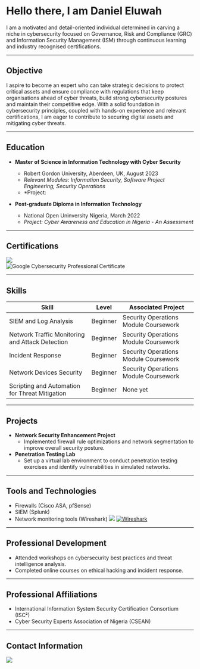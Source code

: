 # Hello there, I am Daniel Eluwah
I am a motivated and detail-oriented individual determined in carving a niche in cybersecurity focused on Governance, Risk and Compliance (GRC) and Information Security Management (ISM) through continuous learning and industry recognised certifications.

---
## Objective

I aspire to become an expert who can take strategic decisions to protect critical assets and ensure compliance with regulations that keep organisations ahead of cyber threats, build strong cybersecurity postures and maintain their competitive edge. With a solid foundation in cybersecurity principles, coupled with hands-on experience and relevant certifications, I am eager to contribute to securing digital assets and mitigating cyber threats.

---
## Education
- **Master of Science in Information Technology with Cyber Security**
  - Robert Gordon University, Aberdeen, UK, August 2023
  - *Relevant Modules: Information Security, Software Project Engineering, Security Operations*
  - *Project: 

- **Post-graduate Diploma in Information Technology**
  - National Open Uninversity Nigeria, March 2022
  - *Project: Cyber Awareness and Education in Nigeria - An Assessment*

---
## Certifications
<a href="https://credly.com/badges/f342dbac-7847-4a95-86e8-f70e7e5095fb/linked_in_profile"><img src="https://img.shields.io/badge/ISC%C2%B2_-Certified in Cybersecurity (CC)-006400?style=flat-square&logo=ISC%C2%B2&logoColor=white&labelColor=4285F4" /></a><br>
![Google Cybersecurity Professional Certificate](https://img.shields.io/badge/_-Google_Cybersecurity_Professional_Certificate-FF0000?style=flat-square&logo=google&logoColor=white&labelColor=4285F4)

---
## Skills
  
| Skill                                         | Level     | Associated Project  |
|-----------------------------------------------|-----------|---------------------|
| SIEM and Log Analysis                         | Beginner  | Security Operations Module Coursework|
| Network Traffic Monitoring and Attack Detection | Beginner| Security Operations Module Coursework|
| Incident Response                             | Beginner  | Security Operations Module Coursework|
| Network Devices Security                      | Beginner  | Security Operations Module Coursework|
| Scripting and Automation for Threat Mitigation | Beginner | None yet|

---
## Projects
- **Network Security Enhancement Project**
  - Implemented firewall rule optimizations and network segmentation to improve overall security posture.
- **Penetration Testing Lab**
  - Set up a virtual lab environment to conduct penetration testing exercises and identify vulnerabilities in simulated networks.

---
## Tools and Technologies
- Firewalls (Cisco ASA, pfSense)
- SIEM (Splunk)
- Network monitoring tools (Wireshark) <img src="https://img.shields.io/badge/-Wireshark-1679A7?&style=for-the-badge&logo=Wireshark&logoColor=white" />
[![Wireshark](https://img.shields.io/badge/Wireshark-blue?style=flat-square&logo=wireshark)](https://www.wireshark.org/)

---
## Professional Development
- Attended workshops on cybersecurity best practices and threat intelligence analysis.
- Completed online courses on ethical hacking and incident response.

---
## Professional Affiliations
- International Information System Security Certification Consortium (ISC²)
- Cyber Security Experts Association of Nigeria (CSEAN)

---
## Contact Information
<a href="https://linkedin.com/in/daniel-nwachukwu-eluwah-110b8737"><img src="https://img.shields.io/badge/LinkedIn-Profile-blue?style=flat-square&logo=linkedin" /></a>
